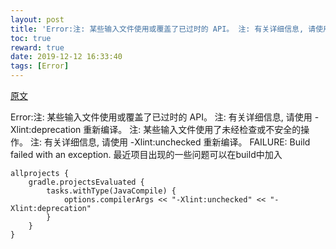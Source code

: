 ```yaml
---
layout: post
title: 'Error:注: 某些输入文件使用或覆盖了已过时的 API。 注: 有关详细信息, 请使用 -Xlint:deprecation 重新编译。'
toc: true
reward: true
date: 2019-12-12 16:33:40
tags: [Error]
---
```

[原文](https://blog.csdn.net/dong19900415/article/details/52882529?utm_source=blogxgwz3)

Error:注: 某些输入文件使用或覆盖了已过时的 API。
注: 有关详细信息, 请使用 -Xlint:deprecation 重新编译。
注: 某些输入文件使用了未经检查或不安全的操作。
注: 有关详细信息, 请使用 -Xlint:unchecked 重新编译。
FAILURE: Build failed with an exception.
最近项目出现的一些问题可以在build中加入

```
allprojects {
    gradle.projectsEvaluated {
        tasks.withType(JavaCompile) {
            options.compilerArgs << "-Xlint:unchecked" << "-Xlint:deprecation"
        }
    }
}
```